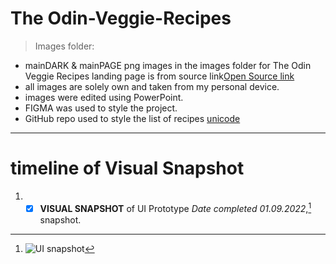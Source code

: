 # The Odin-Veggie-Recipes

>Images folder:
- mainDARK & mainPAGE png images in the images folder for The Odin Veggie Recipes landing page  is from source link[Open Source link](https://cdn.pixabay.com/photo/2017/11/27/14/24/pumpkin-2981429_960_720.jpg)
- all images are solely own and taken from my personal device.
- images were edited using PowerPoint.
- FIGMA was used to style the project.
- GitHub repo used to style the list of recipes [unicode](https://gist.github.com/ngs/2782436)
---

# timeline of Visual Snapshot

1. - [x] **VISUAL SNAPSHOT** of UI Prototype *Date completed 01.09.2022*,[^1] snapshot.
[^1]: ![UI snapshot](https://github.com/TWOdunlami/Odin-Veggie-Recipes/blob/main/images/snapshot01092022.png)